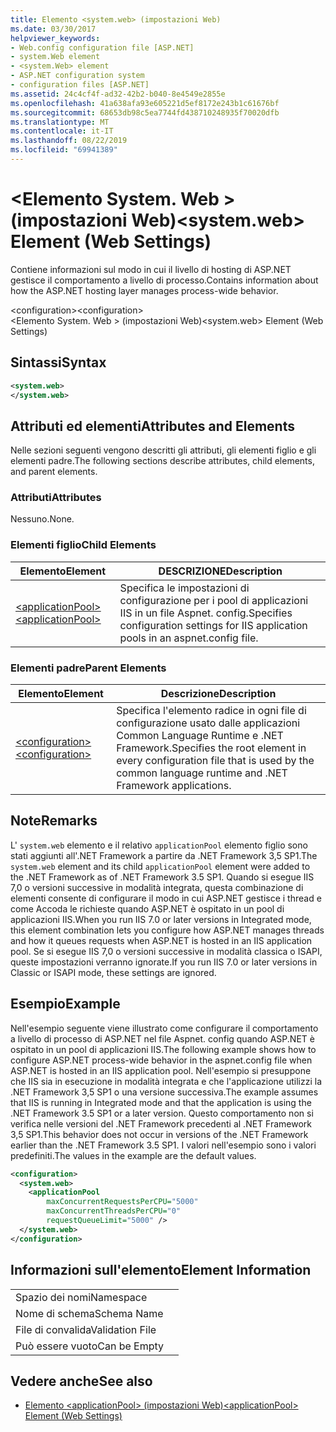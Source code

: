 ```yaml
---
title: Elemento <system.web> (impostazioni Web)
ms.date: 03/30/2017
helpviewer_keywords:
- Web.config configuration file [ASP.NET]
- system.Web element
- <system.Web> element
- ASP.NET configuration system
- configuration files [ASP.NET]
ms.assetid: 24c4cf4f-ad32-42b2-b040-8e4549e2855e
ms.openlocfilehash: 41a638afa93e605221d5ef8172e243b1c61676bf
ms.sourcegitcommit: 68653db98c5ea7744fd438710248935f70020dfb
ms.translationtype: MT
ms.contentlocale: it-IT
ms.lasthandoff: 08/22/2019
ms.locfileid: "69941389"
---
```

# <a name="systemweb-element-web-settings"></a><span data-ttu-id="c77ca-102">\<Elemento System. Web > (impostazioni Web)</span><span class="sxs-lookup"><span data-stu-id="c77ca-102">\<system.web> Element (Web Settings)</span></span>
<span data-ttu-id="c77ca-103">Contiene informazioni sul modo in cui il livello di hosting di ASP.NET gestisce il comportamento a livello di processo.</span><span class="sxs-lookup"><span data-stu-id="c77ca-103">Contains information about how the ASP.NET hosting layer manages process-wide behavior.</span></span>  
  
 <span data-ttu-id="c77ca-104">\<configuration></span><span class="sxs-lookup"><span data-stu-id="c77ca-104">\<configuration></span></span>  
<span data-ttu-id="c77ca-105">\<Elemento System. Web > (impostazioni Web)</span><span class="sxs-lookup"><span data-stu-id="c77ca-105">\<system.web> Element (Web Settings)</span></span>  
  
## <a name="syntax"></a><span data-ttu-id="c77ca-106">Sintassi</span><span class="sxs-lookup"><span data-stu-id="c77ca-106">Syntax</span></span>  
  
```xml  
<system.web>  
</system.web>  
```  
  
## <a name="attributes-and-elements"></a><span data-ttu-id="c77ca-107">Attributi ed elementi</span><span class="sxs-lookup"><span data-stu-id="c77ca-107">Attributes and Elements</span></span>  
 <span data-ttu-id="c77ca-108">Nelle sezioni seguenti vengono descritti gli attributi, gli elementi figlio e gli elementi padre.</span><span class="sxs-lookup"><span data-stu-id="c77ca-108">The following sections describe attributes, child elements, and parent elements.</span></span>  
  
### <a name="attributes"></a><span data-ttu-id="c77ca-109">Attributi</span><span class="sxs-lookup"><span data-stu-id="c77ca-109">Attributes</span></span>  
 <span data-ttu-id="c77ca-110">Nessuno.</span><span class="sxs-lookup"><span data-stu-id="c77ca-110">None.</span></span>  
  
### <a name="child-elements"></a><span data-ttu-id="c77ca-111">Elementi figlio</span><span class="sxs-lookup"><span data-stu-id="c77ca-111">Child Elements</span></span>  
  
|<span data-ttu-id="c77ca-112">Elemento</span><span class="sxs-lookup"><span data-stu-id="c77ca-112">Element</span></span>|<span data-ttu-id="c77ca-113">DESCRIZIONE</span><span class="sxs-lookup"><span data-stu-id="c77ca-113">Description</span></span>|  
|-------------|-----------------|  
|[<span data-ttu-id="c77ca-114">\<applicationPool></span><span class="sxs-lookup"><span data-stu-id="c77ca-114">\<applicationPool></span></span>](applicationpool-element-web-settings.md)|<span data-ttu-id="c77ca-115">Specifica le impostazioni di configurazione per i pool di applicazioni IIS in un file Aspnet. config.</span><span class="sxs-lookup"><span data-stu-id="c77ca-115">Specifies configuration settings for IIS application pools in an aspnet.config file.</span></span>|  
  
### <a name="parent-elements"></a><span data-ttu-id="c77ca-116">Elementi padre</span><span class="sxs-lookup"><span data-stu-id="c77ca-116">Parent Elements</span></span>  
  
|<span data-ttu-id="c77ca-117">Elemento</span><span class="sxs-lookup"><span data-stu-id="c77ca-117">Element</span></span>|<span data-ttu-id="c77ca-118">Descrizione</span><span class="sxs-lookup"><span data-stu-id="c77ca-118">Description</span></span>|  
|-------------|-----------------|  
|[<span data-ttu-id="c77ca-119">\<configuration></span><span class="sxs-lookup"><span data-stu-id="c77ca-119">\<configuration></span></span>](../configuration-element.md)|<span data-ttu-id="c77ca-120">Specifica l'elemento radice in ogni file di configurazione usato dalle applicazioni Common Language Runtime e .NET Framework.</span><span class="sxs-lookup"><span data-stu-id="c77ca-120">Specifies the root element in every configuration file that is used by the common language runtime and .NET Framework applications.</span></span>|  
  
## <a name="remarks"></a><span data-ttu-id="c77ca-121">Note</span><span class="sxs-lookup"><span data-stu-id="c77ca-121">Remarks</span></span>  
 <span data-ttu-id="c77ca-122">L' `system.web` elemento e il relativo `applicationPool` elemento figlio sono stati aggiunti all'.NET Framework a partire da .NET Framework 3,5 SP1.</span><span class="sxs-lookup"><span data-stu-id="c77ca-122">The `system.web` element and its child `applicationPool` element were added to the .NET Framework as of .NET Framework 3.5 SP1.</span></span> <span data-ttu-id="c77ca-123">Quando si esegue IIS 7,0 o versioni successive in modalità integrata, questa combinazione di elementi consente di configurare il modo in cui ASP.NET gestisce i thread e come Accoda le richieste quando ASP.NET è ospitato in un pool di applicazioni IIS.</span><span class="sxs-lookup"><span data-stu-id="c77ca-123">When you run IIS 7.0 or later versions in Integrated mode, this element combination lets you configure how ASP.NET manages threads and how it queues requests when ASP.NET is hosted in an IIS application pool.</span></span> <span data-ttu-id="c77ca-124">Se si esegue IIS 7,0 o versioni successive in modalità classica o ISAPI, queste impostazioni verranno ignorate.</span><span class="sxs-lookup"><span data-stu-id="c77ca-124">If you run IIS 7.0 or later versions in Classic or ISAPI mode, these settings are ignored.</span></span>  
  
## <a name="example"></a><span data-ttu-id="c77ca-125">Esempio</span><span class="sxs-lookup"><span data-stu-id="c77ca-125">Example</span></span>  
 <span data-ttu-id="c77ca-126">Nell'esempio seguente viene illustrato come configurare il comportamento a livello di processo di ASP.NET nel file Aspnet. config quando ASP.NET è ospitato in un pool di applicazioni IIS.</span><span class="sxs-lookup"><span data-stu-id="c77ca-126">The following example shows how to configure ASP.NET process-wide behavior in the aspnet.config file when ASP.NET is hosted in an IIS application pool.</span></span> <span data-ttu-id="c77ca-127">Nell'esempio si presuppone che IIS sia in esecuzione in modalità integrata e che l'applicazione utilizzi la .NET Framework 3,5 SP1 o una versione successiva.</span><span class="sxs-lookup"><span data-stu-id="c77ca-127">The example assumes that IIS is running in Integrated mode and that the application is using the .NET Framework 3.5 SP1 or a later version.</span></span> <span data-ttu-id="c77ca-128">Questo comportamento non si verifica nelle versioni del .NET Framework precedenti al .NET Framework 3,5 SP1.</span><span class="sxs-lookup"><span data-stu-id="c77ca-128">This behavior does not occur in versions of the .NET Framework earlier than the .NET Framework 3.5 SP1.</span></span> <span data-ttu-id="c77ca-129">I valori nell'esempio sono i valori predefiniti.</span><span class="sxs-lookup"><span data-stu-id="c77ca-129">The values in the example are the default values.</span></span>  
  
```xml  
<configuration>  
  <system.web>  
    <applicationPool   
        maxConcurrentRequestsPerCPU="5000"   
        maxConcurrentThreadsPerCPU="0"   
        requestQueueLimit="5000" />  
  </system.web>  
</configuration>  
```  
  
## <a name="element-information"></a><span data-ttu-id="c77ca-130">Informazioni sull'elemento</span><span class="sxs-lookup"><span data-stu-id="c77ca-130">Element Information</span></span>  
  
|||  
|-|-|  
|<span data-ttu-id="c77ca-131">Spazio dei nomi</span><span class="sxs-lookup"><span data-stu-id="c77ca-131">Namespace</span></span>||  
|<span data-ttu-id="c77ca-132">Nome di schema</span><span class="sxs-lookup"><span data-stu-id="c77ca-132">Schema Name</span></span>||  
|<span data-ttu-id="c77ca-133">File di convalida</span><span class="sxs-lookup"><span data-stu-id="c77ca-133">Validation File</span></span>||  
|<span data-ttu-id="c77ca-134">Può essere vuoto</span><span class="sxs-lookup"><span data-stu-id="c77ca-134">Can be Empty</span></span>||  
  
## <a name="see-also"></a><span data-ttu-id="c77ca-135">Vedere anche</span><span class="sxs-lookup"><span data-stu-id="c77ca-135">See also</span></span>

- [<span data-ttu-id="c77ca-136">Elemento \<applicationPool> (impostazioni Web)</span><span class="sxs-lookup"><span data-stu-id="c77ca-136">\<applicationPool> Element (Web Settings)</span></span>](applicationpool-element-web-settings.md)
